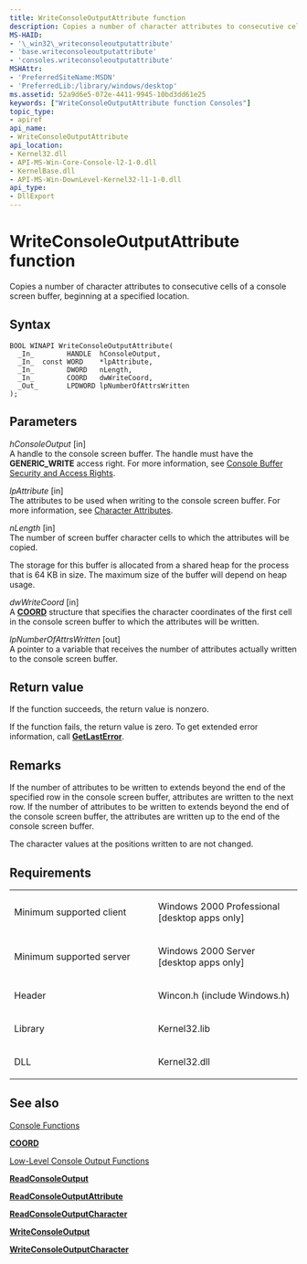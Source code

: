 ```yaml
---
title: WriteConsoleOutputAttribute function
description: Copies a number of character attributes to consecutive cells of a console screen buffer, beginning at a specified location.
MS-HAID:
- '\_win32\_writeconsoleoutputattribute'
- 'base.writeconsoleoutputattribute'
- 'consoles.writeconsoleoutputattribute'
MSHAttr:
- 'PreferredSiteName:MSDN'
- 'PreferredLib:/library/windows/desktop'
ms.assetid: 52a9d6e5-072e-4411-9945-10bd3dd61e25
keywords: ["WriteConsoleOutputAttribute function Consoles"]
topic_type:
- apiref
api_name:
- WriteConsoleOutputAttribute
api_location:
- Kernel32.dll
- API-MS-Win-Core-Console-l2-1-0.dll
- KernelBase.dll
- API-MS-Win-DownLevel-Kernel32-l1-1-0.dll
api_type:
- DllExport
---
```


# WriteConsoleOutputAttribute function


Copies a number of character attributes to consecutive cells of a console screen buffer, beginning at a specified location.

Syntax
------

```ManagedCPlusPlus
BOOL WINAPI WriteConsoleOutputAttribute(
  _In_        HANDLE  hConsoleOutput,
  _In_  const WORD    *lpAttribute,
  _In_        DWORD   nLength,
  _In_        COORD   dwWriteCoord,
  _Out_       LPDWORD lpNumberOfAttrsWritten
);
```

Parameters
----------

*hConsoleOutput* \[in\]  
A handle to the console screen buffer. The handle must have the **GENERIC\_WRITE** access right. For more information, see [Console Buffer Security and Access Rights](console-buffer-security-and-access-rights.md).

*lpAttribute* \[in\]  
The attributes to be used when writing to the console screen buffer. For more information, see [Character Attributes](console-screen-buffers.md#-win32-character-attributes).

*nLength* \[in\]  
The number of screen buffer character cells to which the attributes will be copied.

The storage for this buffer is allocated from a shared heap for the process that is 64 KB in size. The maximum size of the buffer will depend on heap usage.

*dwWriteCoord* \[in\]  
A [**COORD**](coord-str.md) structure that specifies the character coordinates of the first cell in the console screen buffer to which the attributes will be written.

*lpNumberOfAttrsWritten* \[out\]  
A pointer to a variable that receives the number of attributes actually written to the console screen buffer.

Return value
------------

If the function succeeds, the return value is nonzero.

If the function fails, the return value is zero. To get extended error information, call [**GetLastError**](https://msdn.microsoft.com/library/windows/desktop/ms679360).

Remarks
-------

If the number of attributes to be written to extends beyond the end of the specified row in the console screen buffer, attributes are written to the next row. If the number of attributes to be written to extends beyond the end of the console screen buffer, the attributes are written up to the end of the console screen buffer.

The character values at the positions written to are not changed.

Requirements
------------

<table>
<colgroup>
<col width="50%" />
<col width="50%" />
</colgroup>
<tbody>
<tr class="odd">
<td><p>Minimum supported client</p></td>
<td><p>Windows 2000 Professional [desktop apps only]</p></td>
</tr>
<tr class="even">
<td><p>Minimum supported server</p></td>
<td><p>Windows 2000 Server [desktop apps only]</p></td>
</tr>
<tr class="odd">
<td><p>Header</p></td>
<td>Wincon.h (include Windows.h)</td>
</tr>
<tr class="even">
<td><p>Library</p></td>
<td>Kernel32.lib</td>
</tr>
<tr class="odd">
<td><p>DLL</p></td>
<td>Kernel32.dll</td>
</tr>
</tbody>
</table>

## See also


[Console Functions](console-functions.md)

[**COORD**](coord-str.md)

[Low-Level Console Output Functions](low-level-console-output-functions.md)

[**ReadConsoleOutput**](readconsoleoutput.md)

[**ReadConsoleOutputAttribute**](readconsoleoutputattribute.md)

[**ReadConsoleOutputCharacter**](readconsoleoutputcharacter.md)

[**WriteConsoleOutput**](writeconsoleoutput.md)

[**WriteConsoleOutputCharacter**](writeconsoleoutputcharacter.md)

 

 




